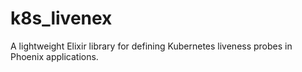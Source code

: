# k8s_livenex
A lightweight Elixir library for defining Kubernetes liveness probes in Phoenix applications.

